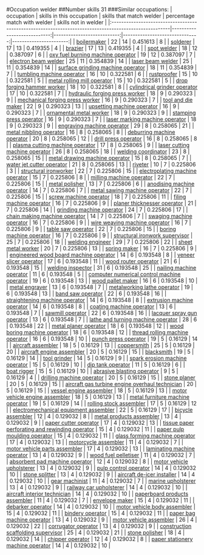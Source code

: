 #Occupation welder
##Number skills 31
###Similar occupations:
| occupation                                                                                            |   skills in this occupation |   skills that match welder |   percentage match with welder |   skills not in welder |
|:------------------------------------------------------------------------------------------------------|----------------------------:|---------------------------:|-------------------------------:|-----------------------:|
| [boilermaker](boilermaker.md)                                                                         |                          22 |                         14 |                       0.451613 |                      8 |
| [solderer](solderer.md)                                                                               |                          17 |                         13 |                       0.419355 |                      4 |
| [brazier](brazier.md)                                                                                 |                          17 |                         13 |                       0.419355 |                      4 |
| [spot welder](spot_welder.md)                                                                         |                          18 |                         12 |                       0.387097 |                      6 |
| [oxy fuel burning machine operator](oxy_fuel_burning_machine_operator.md)                             |                          19 |                         12 |                       0.387097 |                      7 |
| [electron beam welder](electron_beam_welder.md)                                                       |                          25 |                         11 |                       0.354839 |                     14 |
| [laser beam welder](laser_beam_welder.md)                                                             |                          25 |                         11 |                       0.354839 |                     14 |
| [surface grinding machine operator](surface_grinding_machine_operator.md)                             |                          18 |                         11 |                       0.354839 |                      7 |
| [tumbling machine operator](tumbling_machine_operator.md)                                             |                          16 |                         10 |                       0.322581 |                      6 |
| [rustproofer](rustproofer.md)                                                                         |                          15 |                         10 |                       0.322581 |                      5 |
| [metal rolling mill operator](metal_rolling_mill_operator.md)                                         |                          15 |                         10 |                       0.322581 |                      5 |
| [drop forging hammer worker](drop_forging_hammer_worker.md)                                           |                          18 |                         10 |                       0.322581 |                      8 |
| [cylindrical grinder operator](cylindrical_grinder_operator.md)                                       |                          17 |                         10 |                       0.322581 |                      7 |
| [hydraulic forging press worker](hydraulic_forging_press_worker.md)                                   |                          18 |                          9 |                       0.290323 |                      9 |
| [mechanical forging press worker](mechanical_forging_press_worker.md)                                 |                          16 |                          9 |                       0.290323 |                      7 |
| [tool and die maker](tool_and_die_maker.md)                                                           |                          22 |                          9 |                       0.290323 |                     13 |
| [upsetting machine operator](upsetting_machine_operator.md)                                           |                          16 |                          9 |                       0.290323 |                      7 |
| [ornamental metal worker](ornamental_metal_worker.md)                                                 |                          18 |                          9 |                       0.290323 |                      9 |
| [stamping press operator](stamping_press_operator.md)                                                 |                          16 |                          9 |                       0.290323 |                      7 |
| [laser marking machine operator](laser_marking_machine_operator.md)                                   |                          18 |                          9 |                       0.290323 |                      9 |
| [engraving machine operator](engraving_machine_operator.md)                                           |                          29 |                          8 |                       0.258065 |                     21 |
| [metal nibbling operator](metal_nibbling_operator.md)                                                 |                          16 |                          8 |                       0.258065 |                      8 |
| [deburring machine operator](deburring_machine_operator.md)                                           |                          20 |                          8 |                       0.258065 |                     12 |
| [drill press operator](drill_press_operator.md)                                                       |                          16 |                          8 |                       0.258065 |                      8 |
| [plasma cutting machine operator](plasma_cutting_machine_operator.md)                                 |                          17 |                          8 |                       0.258065 |                      9 |
| [laser cutting machine operator](laser_cutting_machine_operator.md)                                   |                          26 |                          8 |                       0.258065 |                     18 |
| [welding coordinator](welding_coordinator.md)                                                         |                          23 |                          8 |                       0.258065 |                     15 |
| [metal drawing machine operator](metal_drawing_machine_operator.md)                                   |                          15 |                          8 |                       0.258065 |                      7 |
| [water jet cutter operator](water_jet_cutter_operator.md)                                             |                          21 |                          8 |                       0.258065 |                     13 |
| [riveter](riveter.md)                                                                                 |                          10 |                          7 |                       0.225806 |                      3 |
| [structural ironworker](structural_ironworker.md)                                                     |                          22 |                          7 |                       0.225806 |                     15 |
| [electroplating machine operator](electroplating_machine_operator.md)                                 |                          15 |                          7 |                       0.225806 |                      8 |
| [milling machine operator](milling_machine_operator.md)                                               |                          22 |                          7 |                       0.225806 |                     15 |
| [metal polisher](metal_polisher.md)                                                                   |                          13 |                          7 |                       0.225806 |                      6 |
| [anodising machine operator](anodising_machine_operator.md)                                           |                          14 |                          7 |                       0.225806 |                      7 |
| [metal sawing machine operator](metal_sawing_machine_operator.md)                                     |                          22 |                          7 |                       0.225806 |                     15 |
| [screw machine operator](screw_machine_operator.md)                                                   |                          18 |                          7 |                       0.225806 |                     11 |
| [filing machine operator](filing_machine_operator.md)                                                 |                          16 |                          7 |                       0.225806 |                      9 |
| [planer thicknesser operator](planer_thicknesser_operator.md)                                         |                          21 |                          7 |                       0.225806 |                     14 |
| [grinding machine operator](grinding_machine_operator.md)                                             |                          24 |                          7 |                       0.225806 |                     17 |
| [chain making machine operator](chain_making_machine_operator.md)                                     |                          14 |                          7 |                       0.225806 |                      7 |
| [swaging machine operator](swaging_machine_operator.md)                                               |                          16 |                          7 |                       0.225806 |                      9 |
| [wire weaving machine operator](wire_weaving_machine_operator.md)                                     |                          16 |                          7 |                       0.225806 |                      9 |
| [table saw operator](table_saw_operator.md)                                                           |                          22 |                          7 |                       0.225806 |                     15 |
| [boring machine operator](boring_machine_operator.md)                                                 |                          16 |                          7 |                       0.225806 |                      9 |
| [structural ironwork supervisor](structural_ironwork_supervisor.md)                                   |                          25 |                          7 |                       0.225806 |                     18 |
| [welding engineer](welding_engineer.md)                                                               |                          29 |                          7 |                       0.225806 |                     22 |
| [sheet metal worker](sheet_metal_worker.md)                                                           |                          20 |                          7 |                       0.225806 |                     13 |
| [spring maker](spring_maker.md)                                                                       |                          16 |                          7 |                       0.225806 |                      9 |
| [engineered wood board machine operator](engineered_wood_board_machine_operator.md)                   |                          14 |                          6 |                       0.193548 |                      8 |
| [veneer slicer operator](veneer_slicer_operator.md)                                                   |                          17 |                          6 |                       0.193548 |                     11 |
| [wood router operator](wood_router_operator.md)                                                       |                          21 |                          6 |                       0.193548 |                     15 |
| [welding inspector](welding_inspector.md)                                                             |                          31 |                          6 |                       0.193548 |                     25 |
| [nailing machine operator](nailing_machine_operator.md)                                               |                          11 |                          6 |                       0.193548 |                      5 |
| [computer numerical control machine operator](computer_numerical_control_machine_operator.md)         |                          19 |                          6 |                       0.193548 |                     13 |
| [wood pallet maker](wood_pallet_maker.md)                                                             |                          16 |                          6 |                       0.193548 |                     10 |
| [metal engraver](metal_engraver.md)                                                                   |                          13 |                          6 |                       0.193548 |                      7 |
| [metalworking lathe operator](metalworking_lathe_operator.md)                                         |                          19 |                          6 |                       0.193548 |                     13 |
| [band saw operator](band_saw_operator.md)                                                             |                          22 |                          6 |                       0.193548 |                     16 |
| [straightening machine operator](straightening_machine_operator.md)                                   |                          14 |                          6 |                       0.193548 |                      8 |
| [extrusion machine operator](extrusion_machine_operator.md)                                           |                          14 |                          6 |                       0.193548 |                      8 |
| [coating machine operator](coating_machine_operator.md)                                               |                          13 |                          6 |                       0.193548 |                      7 |
| [sawmill operator](sawmill_operator.md)                                                               |                          22 |                          6 |                       0.193548 |                     16 |
| [lacquer spray gun operator](lacquer_spray_gun_operator.md)                                           |                          13 |                          6 |                       0.193548 |                      7 |
| [lathe and turning machine operator](lathe_and_turning_machine_operator.md)                           |                          28 |                          6 |                       0.193548 |                     22 |
| [metal planer operator](metal_planer_operator.md)                                                     |                          18 |                          6 |                       0.193548 |                     12 |
| [wood boring machine operator](wood_boring_machine_operator.md)                                       |                          18 |                          6 |                       0.193548 |                     12 |
| [thread rolling machine operator](thread_rolling_machine_operator.md)                                 |                          16 |                          6 |                       0.193548 |                     10 |
| [punch press operator](punch_press_operator.md)                                                       |                          19 |                          5 |                       0.16129  |                     14 |
| [aircraft assembler](aircraft_assembler.md)                                                           |                          18 |                          5 |                       0.16129  |                     13 |
| [coppersmith](coppersmith.md)                                                                         |                          25 |                          5 |                       0.16129  |                     20 |
| [aircraft engine assembler](aircraft_engine_assembler.md)                                             |                          20 |                          5 |                       0.16129  |                     15 |
| [blacksmith](blacksmith.md)                                                                           |                          19 |                          5 |                       0.16129  |                     14 |
| [tool grinder](tool_grinder.md)                                                                       |                          14 |                          5 |                       0.16129  |                      9 |
| [spark erosion machine operator](spark_erosion_machine_operator.md)                                   |                          15 |                          5 |                       0.16129  |                     10 |
| [dip tank operator](dip_tank_operator.md)                                                             |                          11 |                          5 |                       0.16129  |                      6 |
| [boat rigger](boat_rigger.md)                                                                         |                          15 |                          5 |                       0.16129  |                     10 |
| [abrasive blasting operator](abrasive_blasting_operator.md)                                           |                           9 |                          5 |                       0.16129  |                      4 |
| [drilling machine operator](drilling_machine_operator.md)                                             |                          20 |                          5 |                       0.16129  |                     15 |
| [stone planer](stone_planer.md)                                                                       |                          20 |                          5 |                       0.16129  |                     15 |
| [aircraft gas turbine engine overhaul technician](aircraft_gas_turbine_engine_overhaul_technician.md) |                          20 |                          5 |                       0.16129  |                     15 |
| [vessel engine assembler](vessel_engine_assembler.md)                                                 |                          18 |                          5 |                       0.16129  |                     13 |
| [motor vehicle engine assembler](motor_vehicle_engine_assembler.md)                                   |                          18 |                          5 |                       0.16129  |                     13 |
| [metal furniture machine operator](metal_furniture_machine_operator.md)                               |                          19 |                          5 |                       0.16129  |                     14 |
| [rolling stock assembler](rolling_stock_assembler.md)                                                 |                          17 |                          5 |                       0.16129  |                     12 |
| [electromechanical equipment assembler](electromechanical_equipment_assembler.md)                     |                          22 |                          5 |                       0.16129  |                     17 |
| [bicycle assembler](bicycle_assembler.md)                                                             |                          12 |                          4 |                       0.129032 |                      8 |
| [metal products assembler](metal_products_assembler.md)                                               |                          13 |                          4 |                       0.129032 |                      9 |
| [paper cutter operator](paper_cutter_operator.md)                                                     |                          17 |                          4 |                       0.129032 |                     13 |
| [tissue paper perforating and rewinding operator](tissue_paper_perforating_and_rewinding_operator.md) |                          15 |                          4 |                       0.129032 |                     11 |
| [paper pulp moulding operator](paper_pulp_moulding_operator.md)                                       |                          15 |                          4 |                       0.129032 |                     11 |
| [glass forming machine operator](glass_forming_machine_operator.md)                                   |                          17 |                          4 |                       0.129032 |                     13 |
| [motorcycle assembler](motorcycle_assembler.md)                                                       |                          11 |                          4 |                       0.129032 |                      7 |
| [motor vehicle parts assembler](motor_vehicle_parts_assembler.md)                                     |                          17 |                          4 |                       0.129032 |                     13 |
| [laminating machine operator](laminating_machine_operator.md)                                         |                          13 |                          4 |                       0.129032 |                      9 |
| [wood fuel pelletiser](wood_fuel_pelletiser.md)                                                       |                          11 |                          4 |                       0.129032 |                      7 |
| [absorbent pad machine operator](absorbent_pad_machine_operator.md)                                   |                          12 |                          4 |                       0.129032 |                      8 |
| [motor vehicle upholsterer](motor_vehicle_upholsterer.md)                                             |                          13 |                          4 |                       0.129032 |                      9 |
| [pulp control operator](pulp_control_operator.md)                                                     |                          14 |                          4 |                       0.129032 |                     10 |
| [stone splitter](stone_splitter.md)                                                                   |                          13 |                          4 |                       0.129032 |                      9 |
| [aircraft de-icer installer](aircraft_de-icer_installer.md)                                           |                          14 |                          4 |                       0.129032 |                     10 |
| [gear machinist](gear_machinist.md)                                                                   |                          11 |                          4 |                       0.129032 |                      7 |
| [marine upholsterer](marine_upholsterer.md)                                                           |                          13 |                          4 |                       0.129032 |                      9 |
| [railway car upholsterer](railway_car_upholsterer.md)                                                 |                          14 |                          4 |                       0.129032 |                     10 |
| [aircraft interior technician](aircraft_interior_technician.md)                                       |                          14 |                          4 |                       0.129032 |                     10 |
| [paperboard products assembler](paperboard_products_assembler.md)                                     |                          11 |                          4 |                       0.129032 |                      7 |
| [envelope maker](envelope_maker.md)                                                                   |                          15 |                          4 |                       0.129032 |                     11 |
| [debarker operator](debarker_operator.md)                                                             |                          14 |                          4 |                       0.129032 |                     10 |
| [motor vehicle body assembler](motor_vehicle_body_assembler.md)                                       |                          15 |                          4 |                       0.129032 |                     11 |
| [bindery operator](bindery_operator.md)                                                               |                          15 |                          4 |                       0.129032 |                     11 |
| [paper bag machine operator](paper_bag_machine_operator.md)                                           |                          13 |                          4 |                       0.129032 |                      9 |
| [motor vehicle assembler](motor_vehicle_assembler.md)                                                 |                          26 |                          4 |                       0.129032 |                     22 |
| [corrugator operator](corrugator_operator.md)                                                         |                          13 |                          4 |                       0.129032 |                      9 |
| [construction scaffolding supervisor](construction_scaffolding_supervisor.md)                         |                          25 |                          4 |                       0.129032 |                     21 |
| [stone polisher](stone_polisher.md)                                                                   |                          18 |                          4 |                       0.129032 |                     14 |
| [chipper operator](chipper_operator.md)                                                               |                          12 |                          4 |                       0.129032 |                      8 |
| [paper stationery machine operator](paper_stationery_machine_operator.md)                             |                          14 |                          4 |                       0.129032 |                     10 |
